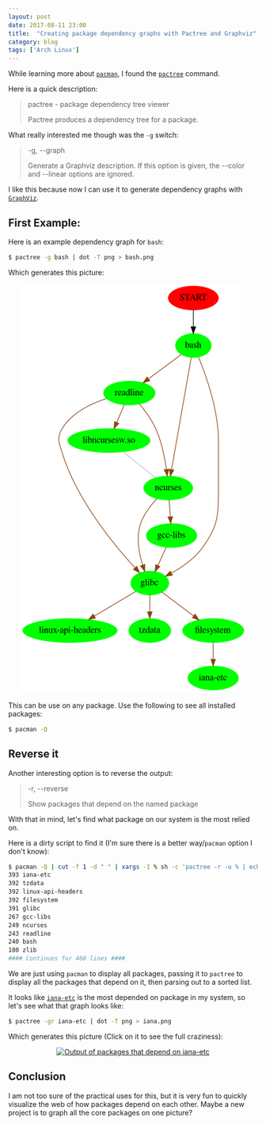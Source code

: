 ```yaml
---
layout: post
date: 2017-08-11 23:00
title:  "Creating package dependency graphs with Pactree and Graphviz"
category: blog
tags: ['Arch Linux']
---
```

While learning more about [`pacman`](https://www.archlinux.org/pacman/pacman.8.html), I found the [`pactree`](https://www.archlinux.org/pacman/pactree.8.html) command.

Here is a quick description:

> pactree - package dependency tree viewer
>
> Pactree produces a dependency tree for a package.

What really interested me though was the `-g` switch:

> -g, --graph
>
> Generate a Graphviz description. If this option is given, the --color and --linear options are ignored.

I like this because now I can use it to generate dependency graphs with [`GraphViz`](https://linux.die.net/man/3/graphviz).

First Example:
---------------------

Here is an example dependency graph for `bash`:

```bash
$ pactree -g bash | dot -T png > bash.png
```

Which generates this picture:

<p align="center">
    <img src="../assets/images/bash.png" alt="Output of Bash dependencies"/>
</p>

This can be use on any package. Use the following to see all installed packages:

```bash
$ pacman -Q
```

Reverse it
--------------

Another interesting option is to reverse the output:

> -r, --reverse
>
> Show packages that depend on the named package

With that in mind, let's find what package on our system is the most relied on.

Here is a dirty script to find it (I'm sure there is a better way/`pacman` option I don't know):

```bash
$ pacman -Q | cut -f 1 -d " " | xargs -I % sh -c 'pactree -r -u % | echo "$(wc -l) %";' | sort -nr
393 iana-etc
392 tzdata
392 linux-api-headers
392 filesystem
391 glibc
267 gcc-libs
249 ncurses
243 readline
240 bash
180 zlib
#### Continues for 460 lines ####
```

We are just using `pacman` to display all packages, passing it to `pactree` to display all the packages that depend on it, then parsing out to a sorted list.

It looks like [`iana-etc`](https://www.archlinux.org/packages/core/any/iana-etc/) is the most depended on package in my system, so let's see what that graph looks like:

```bash
$ pactree -gr iana-etc | dot -T png > iana.png
```

Which generates this picture (Click on it to see the full craziness):

<p align="center">
    <a href="../assets/images/iana.png">
        <img src="../assets/images/iana.png" alt="Output of packages that depend on iana-etc"/>
    </a>
</p>

Conclusion
---------------

I am not too sure of the practical uses for this, but it is very fun to quickly visualize the web of how packages depend on each other. Maybe a new project is to graph all the core packages on one picture?